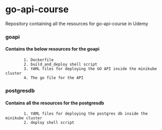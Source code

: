 # go-api-course

Repository containing all the resources for go-api-course in Udemy


### goapi 
#### Contains the below resources for the goapi

```
		1. Dockerfile 
		2. build_and_deploy shell script
		3. YAML files for deploying the GO API inside the minikube cluster
		4. The go file for the API
```


### postgresdb 
#### Contains all the resources for the postgresdb

```
		1. YAML files for deploying the postgres db inside the minikube cluster
		2. deploy shell script
```
